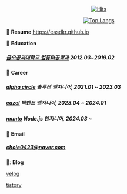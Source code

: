 <!---
easdkr/easdkr is a ✨ special ✨ repository because its `README.md` (this file) appears on your GitHub profile.
You can click the Preview link to take a look at your changes.
--->
<div align=center>
  
  [![Hits](https://hits.seeyoufarm.com/api/count/incr/badge.svg?url=https%3A%2F%2Fgithub.com%2Fzzsza)](https://hits.seeyoufarm.com) 

</div>

<div align=center>

  [![Top Langs](https://github-readme-stats.vercel.app/api/top-langs/?username=easdkr&layout=pie&exclude_repo=handController,2018-KAKAO-BLIND-RECRUITMENT,Algorithm-Practice)](https://github.com/anuraghazra/github-readme-stats)

</div>

:notebook: **Resume**
https://easdkr.github.io

:school: **Education** 
##### [금오공과대학교 컴퓨터공학과](https://ce.kumoh.ac.kr/ce/index.do) 2012.03~2019.02

:office: **Career**
##### [alpha circle](https://alphacircle.co.kr) 솔루션 엔지니어, 2021.01 ~ 2023.03

##### [eazel](https://eazel.net) 백엔드 엔지니어, 2023.04 ~ 2024.01 

##### [munto](https://www.munto.kr) Node.js 엔지니어, 2024.03 ~

:email: **Email**
##### choie0423@naver.com

📝: **Blog**

[velog](https://velog.io/@easdkr)

[tistory](https://june0423.tistory.com)
